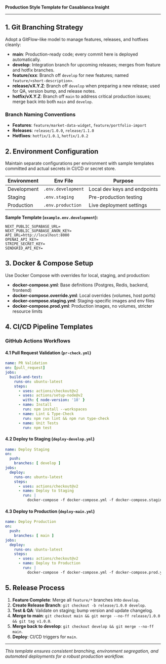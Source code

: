 **Production Style Template for Casablanca Insight**

---

## 1. Git Branching Strategy
Adopt a GitFlow-like model to manage features, releases, and hotfixes cleanly:

- **main**: Production-ready code; every commit here is deployed automatically.
- **develop**: Integration branch for upcoming releases; merges from feature and hotfix branches.
- **feature/xxx**: Branch off `develop` for new features; named `feature/<short-description>`.
- **release/vX.Y.Z**: Branch off `develop` when preparing a new release; used for QA, version bump, and release notes.
- **hotfix/vX.Y.Z**: Branch off `main` to address critical production issues; merge back into both `main` and `develop`.

### Branch Naming Conventions
- **Features**: `feature/market-data-widget`, `feature/portfolio-import`
- **Releases**: `release/1.0.0`, `release/1.1.0`
- **Hotfixes**: `hotfix/1.0.1`, `hotfix/1.0.2`

## 2. Environment Configuration
Maintain separate configurations per environment with sample templates committed and actual secrets in CI/CD or secret store.

| Environment | Env File               | Purpose                         |
|-------------|------------------------|---------------------------------|
| Development | `.env.development`     | Local dev keys and endpoints    |
| Staging     | `.env.staging`         | Pre-production testing          |
| Production  | `.env.production`      | Live deployment settings        |

**Sample Template (`example.env.development`):**
```env
NEXT_PUBLIC_SUPABASE_URL=
NEXT_PUBLIC_SUPABASE_ANON_KEY=
API_URL=http://localhost:8000
OPENAI_API_KEY=
STRIPE_SECRET_KEY=
SENDGRID_API_KEY=
```

## 3. Docker & Compose Setup
Use Docker Compose with overrides for local, staging, and production:

- **docker-compose.yml**: Base definitions (Postgres, Redis, backend, frontend)
- **docker-compose.override.yml**: Local overrides (volumes, host ports)
- **docker-compose.staging.yml**: Staging-specific images and env files
- **docker-compose.prod.yml**: Production images, no volumes, stricter resource limits

## 4. CI/CD Pipeline Templates
### GitHub Actions Workflows

#### 4.1 Pull Request Validation (`pr-check.yml`)
```yaml
name: PR Validation
on: [pull_request]
jobs:
  build-and-test:
    runs-on: ubuntu-latest
    steps:
      - uses: actions/checkout@v2
      - uses: actions/setup-node@v2
        with: { node-version: '18' }
      - name: Install
        run: npm install --workspaces
      - name: Lint & Type-Check
        run: npm run lint && npm run type-check
      - name: Unit Tests
        run: npm test
```

#### 4.2 Deploy to Staging (`deploy-develop.yml`)
```yaml
name: Deploy Staging
on:
  push:
    branches: [ develop ]
jobs:
  deploy:
    runs-on: ubuntu-latest
    steps:
      - uses: actions/checkout@v2
      - name: Deploy to Staging
        run: |
          docker-compose -f docker-compose.yml -f docker-compose.staging.yml up -d --build
```

#### 4.3 Deploy to Production (`deploy-main.yml`)
```yaml
name: Deploy Production
on:
  push:
    branches: [ main ]
jobs:
  deploy:
    runs-on: ubuntu-latest
    steps:
      - uses: actions/checkout@v2
      - name: Deploy to Production
        run: |
          docker-compose -f docker-compose.yml -f docker-compose.prod.yml up -d --build
```

## 5. Release Process
1. **Feature Complete**: Merge all `feature/*` branches into `develop`.
2. **Create Release Branch**: `git checkout -b release/1.0.0 develop`.
3. **Test & QA**: Validate on staging; bump version and update changelog.
4. **Merge to main**: `git checkout main && git merge --no-ff release/1.0.0 && git tag v1.0.0`.
5. **Merge back to develop**: `git checkout develop && git merge --no-ff main`.
6. **Deploy**: CI/CD triggers for `main`.

---

*This template ensures consistent branching, environment segregation, and automated deployments for a robust production workflow.*